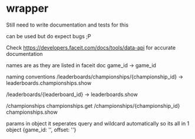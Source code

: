 # wrapper

Still need to write documentation and tests for this

can be used but do expect bugs ;P

Check https://developers.faceit.com/docs/tools/data-api
for accurate documentation

names are as they are listed in faceit doc
game_id -> game_id

naming conventions
/leaderboards/championships/{championship_id} -> leaderboards.championships.show

​/leaderboards​/{leaderboard_id} -> leaderboards.show

/championships championships.get
/championships/{championship_id} championships.show

params in object it seperates query and wildcard automatically so its all in 1 object
{game_id: '', offset: ''}
